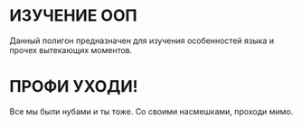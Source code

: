 # ИЗУЧЕНИЕ ООП
Данный полигон предназначен для изучения особенностей языка и прочех вытекающих моментов. 

# ПРОФИ УХОДИ!
Все мы были нубами и ты тоже. Со своими насмешками, проходи мимо. 
